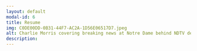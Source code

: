 ```yaml
---
layout: default
modal-id: 6
title: Resume
img: C0DE00DD-0B31-44F7-AC2A-1D56E06517D7.jpeg
alt: Charlie Morris covering breaking news at Notre Dame behind NDTV desk.
description: 
---
```


